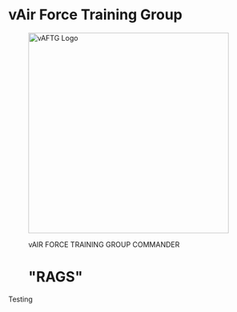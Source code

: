 # vAir Force Training Group

<figure>
<p><img alt="vAFTG Logo" src="/assests/images/RAAFv_Unit_HQvAFTG.png" width="400">
  </p>
<figcaption>vAIR FORCE TRAINING GROUP COMMANDER <h1>"RAGS"</h1></figcaption>
</figure>

Testing